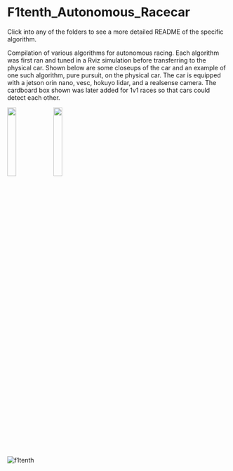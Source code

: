 # F1tenth_Autonomous_Racecar
Click into any of the folders to see a more detailed README of the specific algorithm.

Compilation of various algorithms for autonomous racing. Each algorithm was first ran and tuned in a Rviz simulation before transferring to the physical car. Shown below are some closeups of the car and an example of one such algorithm, pure pursuit, on the physical car. The car is equipped with a jetson orin nano, vesc, hokuyo lidar, and a realsense camera. The cardboard box shown was later added for 1v1 races so that cars could detect each other. 

<img src = "https://github.com/Jixi123/F1tenth_Autonomous_Racecar/assets/86895390/6ab6f5e0-f16a-44cd-a7d2-3dcdc9308d36" width = "20%" height = "20%">
<img src = "https://github.com/Jixi123/F1tenth_Autonomous_Racecar/assets/86895390/7e165184-675a-4abf-9d66-88dec10f65b9" width = "20%" height = "20%"> 

![f1tenth](https://github.com/Jixi123/f1tenth_autonomous_racecar/assets/86895390/ff5455e6-bb97-4429-ba02-dd2966a43e03)
